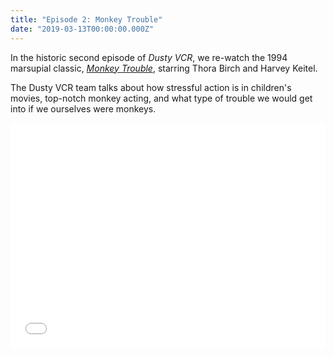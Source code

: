 ```yaml
---
title: "Episode 2: Monkey Trouble"
date: "2019-03-13T00:00:00.000Z"
---
```


In the historic second episode of *Dusty VCR*, we re-watch the 1994 marsupial classic, [*Monkey Trouble*](https://www.imdb.com/title/tt0110557/), starring Thora Birch and Harvey Keitel.

The Dusty VCR team talks about how stressful action is in children's movies, top-notch monkey acting, and what type of trouble we would get into if we ourselves were monkeys.

<iframe style="border: none" src="//html5-player.libsyn.com/embed/episode/id/8994767/height/360/theme/legacy/thumbnail/yes/direction/backward/" height="360" width="100%" scrolling="no"  allowfullscreen webkitallowfullscreen mozallowfullscreen oallowfullscreen msallowfullscreen></iframe>
